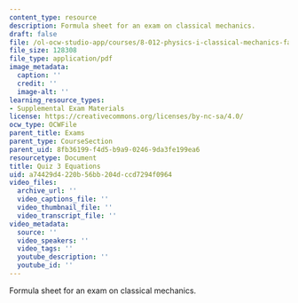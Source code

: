 ```yaml
---
content_type: resource
description: Formula sheet for an exam on classical mechanics.
draft: false
file: /ol-ocw-studio-app/courses/8-012-physics-i-classical-mechanics-fall-2008/a74429d4220b56bb204dccd7294f0964_e3equations.pdf
file_size: 128308
file_type: application/pdf
image_metadata:
  caption: ''
  credit: ''
  image-alt: ''
learning_resource_types:
- Supplemental Exam Materials
license: https://creativecommons.org/licenses/by-nc-sa/4.0/
ocw_type: OCWFile
parent_title: Exams
parent_type: CourseSection
parent_uid: 8fb36199-f4d5-b9a9-0246-9da3fe199ea6
resourcetype: Document
title: Quiz 3 Equations
uid: a74429d4-220b-56bb-204d-ccd7294f0964
video_files:
  archive_url: ''
  video_captions_file: ''
  video_thumbnail_file: ''
  video_transcript_file: ''
video_metadata:
  source: ''
  video_speakers: ''
  video_tags: ''
  youtube_description: ''
  youtube_id: ''
---
```

Formula sheet for an exam on classical mechanics.